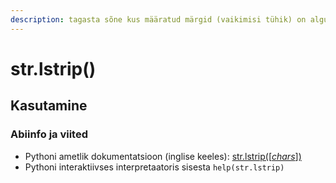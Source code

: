 ```yaml
---
description: tagasta sõne kus määratud märgid (vaikimisi tühik) on algusest eemaldatud
---
```


# str.lstrip\(\)

## Kasutamine

### Abiinfo ja viited

* Pythoni ametlik dokumentatsioon \(inglise keeles\): [str.lstrip\(\[_chars_\]\)](https://docs.python.org/3/library/stdtypes.html#str.lstrip)
* Pythoni interaktiivses interpretaatoris sisesta `help(str.lstrip)`


